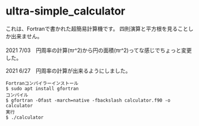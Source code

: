 # ultra-simple_calculator
これは、Fortranで書かれた超簡易計算機です。
四則演算と平方根を見ることしか出来ません。
<br /><br />
2021 7/03　円周率の計算(πr^2)から円の面積(πr^2)ってな感じでちょっと変更した。

2021 6/27　円周率の計算が出来るようにしました。

```
Fortranコンパイラーインストール
$ sudo apt install gfortran
コンパイル
$ gfortran -Ofast -march=native -fbackslash calculator.f90 -o calculator
実行
$ ./calculator
```
